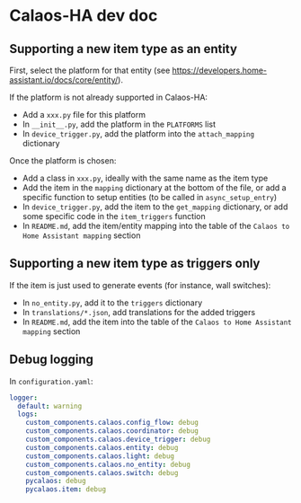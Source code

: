 # Calaos-HA dev doc

## Supporting a new item type as an entity

First, select the platform for that entity
(see <https://developers.home-assistant.io/docs/core/entity/>).

If the platform is not already supported in Calaos-HA:

- Add a `xxx.py` file for this platform
- In `__init__.py`, add the platform in the `PLATFORMS` list
- In `device_trigger.py`, add the platform into the `attach_mapping` dictionary

Once the platform is chosen:

- Add a class in `xxx.py`, ideally with the same name as the item type
- Add the item in the `mapping` dictionary at the bottom of the file, or add
  a specific function to setup entities (to be called in `async_setup_entry`)
- In `device_trigger.py`, add the item to the `get_mapping` dictionary, or add
  some specific code in the `item_triggers` function
- In `README.md`, add the item/entity mapping into the table of the
  `Calaos to Home Assistant mapping` section

## Supporting a new item type as triggers only

If the item is just used to generate events (for instance, wall switches):

- In `no_entity.py`, add it to the `triggers` dictionary
- In `translations/*.json`, add translations for the added triggers
- In `README.md`, add the item into the table of the
  `Calaos to Home Assistant mapping` section

## Debug logging

In `configuration.yaml`:

```yaml
logger:
  default: warning
  logs:
    custom_components.calaos.config_flow: debug
    custom_components.calaos.coordinator: debug
    custom_components.calaos.device_trigger: debug
    custom_components.calaos.entity: debug
    custom_components.calaos.light: debug
    custom_components.calaos.no_entity: debug
    custom_components.calaos.switch: debug
    pycalaos: debug
    pycalaos.item: debug
```
